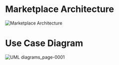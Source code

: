 
<h1>Marketplace Architecture</h1>

![Marketplace Architecture](https://github.com/oguzhancttnky/avax-nftmarketplace/assets/59288589/322b2bd3-e52a-4e76-9985-fe66abe54cff)
<h1>Use Case Diagram</h1>

![UML diagrams_page-0001](https://github.com/farothaiwee/Avax-NFT-Marketplace/assets/132172912/664ffdd9-369e-4a03-831f-c6acde3d1728)
